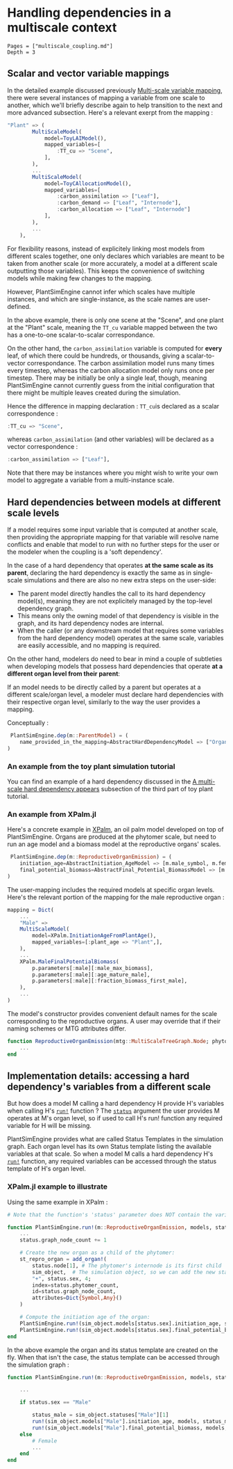 
# Handling dependencies in a multiscale context

```@contents
Pages = ["multiscale_coupling.md"]
Depth = 3
```

## Scalar and vector variable mappings

In the detailed example discussed previously [Multi-scale variable mapping](@ref), there were several instances of mapping a variable from one scale to another, which we'll briefly describe again to help transition to the next and more advanced subsection. Here's a relevant exerpt from the mapping : 

```julia
"Plant" => (
        MultiScaleModel(
            model=ToyLAIModel(),
            mapped_variables=[
                :TT_cu => "Scene",
            ],
        ),
        ...
        MultiScaleModel(
            model=ToyCAllocationModel(),
            mapped_variables=[
                :carbon_assimilation => ["Leaf"],
                :carbon_demand => ["Leaf", "Internode"],
                :carbon_allocation => ["Leaf", "Internode"]
            ],
        ),
        ...
    ),
```

For flexibility reasons, instead of explicitely linking most models from different scales together, one only declares which variables are meant to be taken from another scale (or more accurately, a model at a different scale outputting those variables). This keeps the convenience of switching models while making few changes to the mapping. 

However, PlantSimEngine cannot infer which scales have multiple instances, and which are single-instance, as the scale names are user-defined.

In the above example, there is only one scene at the "Scene", and one plant at the "Plant" scale, meaning the `TT_cu` variable mapped between the two has a one-to-one scalar-to-scalar correspondance.

On the other hand, the `carbon_assimilation` variable is computed for **every** leaf, of which there could be hundreds, or thousands, giving a scalar-to-vector correspondance. The carbon assimilation model runs many times every timestep, whereas the carbon allocation model only runs once per timestep. There may be initially be only a single leaf, though, meaning PlantSimEngine cannot currently guess from the initial configuration that there might be multiple leaves created during the simulation.

Hence the difference in mapping declaration :  `TT_cu`is declared as a scalar correspondence : 
```julia
:TT_cu => "Scene",
```
whereas `carbon_assimilation` (and other variables) will be declared as a vector correspondence :
```julia
:carbon_assimilation => ["Leaf"],
```

Note that there may be instances where you might wish to write your own model to aggregate a variable from a multi-instance scale.

## Hard dependencies between models at different scale levels

If a model requires some input variable that is computed at another scale, then providing the appropriate mapping for that variable will resolve name conflicts and enable that model to run with no further steps for the user or the modeler when the coupling is a 'soft dependency'.

In the case of a hard dependency that operates **at the same scale as its parent**, declaring the hard dependency is exactly the same as in single-scale simulations and there are also no new extra steps on the user-side:

- The parent model directly handles the call to its hard dependency model(s), meaning they are not explicitely managed by the top-level dependency graph.
- This means only the owning model of that dependency is visible in the graph, and its hard dependency nodes are internal.
- When the caller (or any downstream model that requires some variables from the hard dependency model) operates at the same scale, variables are easily accessible, and no mapping is required. 
 
On the other hand, modelers do need to bear in mind a couple of subtleties when developing models that possess hard dependencies that operate **at a different organ level from their parent**: 

If an model needs to be directly called by a parent but operates at a different scale/organ level, a modeler must declare hard dependencies with their respective organ level, similarly to the way the user provides a mapping. 

Conceptually :

```julia
 PlantSimEngine.dep(m::ParentModel) = (
    name_provided_in_the_mapping=AbstractHardDependencyModel => ["Organ_Name_1",],
)
```

### An example from the toy plant simulation tutorial

You can find an example of a hard dependency discussed in the [A multi-scale hard dependency appears](@ref) subsection of the third part of toy plant tutorial.

### An example from XPalm.jl

Here's a concrete example in [XPalm](https://github.com/PalmStudio/XPalm.jl), an oil palm model developed on top of PlantSimEngine. 
 Organs are produced at the phytomer scale, but need to run an age model and a biomass model at the reproductive organs' scales.

```julia
 PlantSimEngine.dep(m::ReproductiveOrganEmission) = (
    initiation_age=AbstractInitiation_AgeModel => [m.male_symbol, m.female_symbol],
    final_potential_biomass=AbstractFinal_Potential_BiomassModel => [m.male_symbol, m.female_symbol],
)
```

The user-mapping includes the required models at specific organ levels. Here's the relevant portion of the mapping for the male reproductive organ :

```julia
mapping = Dict(
    ...
    "Male" =>
    MultiScaleModel(
        model=XPalm.InitiationAgeFromPlantAge(),
        mapped_variables=[:plant_age => "Plant",],
    ),
    ...
    XPalm.MaleFinalPotentialBiomass(
        p.parameters[:male][:male_max_biomass],
        p.parameters[:male][:age_mature_male],
        p.parameters[:male][:fraction_biomass_first_male],
    ),
    ...
)
```

The model's constructor provides convenient default names for the scale corresponding to the reproductive organs. A user may override that if their naming schemes or MTG attributes differ.

```julia
function ReproductiveOrganEmission(mtg::MultiScaleTreeGraph.Node; phytomer_symbol="Phytomer", male_symbol="Male", female_symbol="Female")
    ...
end
```

## Implementation details: accessing a hard dependency's variables from a different scale

But how does a model M calling a hard dependency H provide H's variables when calling H's [`run!`](@ref) function ? The [`status`](@ref) argument the user provides M operates at M's organ level, so if used to call H's run! function any required variable for H will be missing.    

PlantSimEngine provides what are called Status Templates in the simulation graph. Each organ level has its own Status template listing the available variables at that scale.
So when a model M calls a hard dependency H's [`run!`](@ref) function, any required variables can be accessed through the status template of H's organ level.

### XPalm.jl example to illustrate

Using the same example in XPalm : 

```julia
# Note that the function's 'status' parameter does NOT contain the variables required by the hard dependencies as the calling model's organ level is "Phytomer", not "Male" or "Female"

function PlantSimEngine.run!(m::ReproductiveOrganEmission, models, status, meteo, constants, sim_object)
    ...
    status.graph_node_count += 1

    # Create the new organ as a child of the phytomer:
    st_repro_organ = add_organ!(
        status.node[1], # The phytomer's internode is its first child 
        sim_object,  # The simulation object, so we can add the new status 
        "+", status.sex, 4;
        index=status.phytomer_count,
        id=status.graph_node_count,
        attributes=Dict{Symbol,Any}()
    )

    # Compute the initiation age of the organ:
    PlantSimEngine.run!(sim_object.models[status.sex].initiation_age, sim_object.models[status.sex], st_repro_organ, meteo, constants, sim_object)
    PlantSimEngine.run!(sim_object.models[status.sex].final_potential_biomass, sim_object.models[status.sex], st_repro_organ, meteo, constants, sim_object)
end
```

In the above example the organ and its status template are created on the fly.
When that isn't the case, the status template can be accessed through the simulation graph :

```julia
function PlantSimEngine.run!(m::ReproductiveOrganEmission, models, status, meteo, constants, sim_object)

    ...

    if status.sex == "Male"

        status_male = sim_object.statuses["Male"][1]
        run!(sim_object.models["Male"].initiation_age, models, status_male, meteo, constants, sim_object)
        run!(sim_object.models["Male"].final_potential_biomass, models, status_male, meteo, constants, sim_object)
    else
        # Female
        ...
    end
end
```